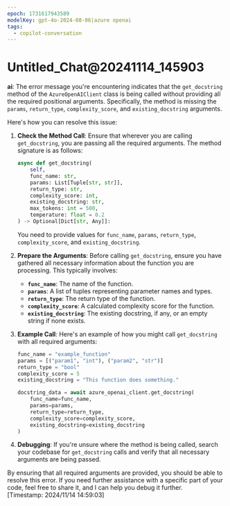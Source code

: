 ```yaml
---
epoch: 1731617943589
modelKey: gpt-4o-2024-08-06|azure openai
tags:
  - copilot-conversation
---
```


# Untitled_Chat@20241114_145903

**ai**: The error message you're encountering indicates that the `get_docstring` method of the `AzureOpenAIClient` class is being called without providing all the required positional arguments. Specifically, the method is missing the `params`, `return_type`, `complexity_score`, and `existing_docstring` arguments.

Here's how you can resolve this issue:

1. **Check the Method Call**: Ensure that wherever you are calling `get_docstring`, you are passing all the required arguments. The method signature is as follows:

   ```python
   async def get_docstring(
       self,
       func_name: str,
       params: List[Tuple[str, str]],
       return_type: str,
       complexity_score: int,
       existing_docstring: str,
       max_tokens: int = 500,
       temperature: float = 0.2
   ) -> Optional[Dict[str, Any]]:
   ```

   You need to provide values for `func_name`, `params`, `return_type`, `complexity_score`, and `existing_docstring`.

2. **Prepare the Arguments**: Before calling `get_docstring`, ensure you have gathered all necessary information about the function you are processing. This typically involves:

   - **`func_name`**: The name of the function.
   - **`params`**: A list of tuples representing parameter names and types.
   - **`return_type`**: The return type of the function.
   - **`complexity_score`**: A calculated complexity score for the function.
   - **`existing_docstring`**: The existing docstring, if any, or an empty string if none exists.

3. **Example Call**: Here's an example of how you might call `get_docstring` with all required arguments:

   ```python
   func_name = "example_function"
   params = [("param1", "int"), ("param2", "str")]
   return_type = "bool"
   complexity_score = 5
   existing_docstring = "This function does something."

   docstring_data = await azure_openai_client.get_docstring(
       func_name=func_name,
       params=params,
       return_type=return_type,
       complexity_score=complexity_score,
       existing_docstring=existing_docstring
   )
   ```

4. **Debugging**: If you're unsure where the method is being called, search your codebase for `get_docstring` calls and verify that all necessary arguments are being passed.

By ensuring that all required arguments are provided, you should be able to resolve this error. If you need further assistance with a specific part of your code, feel free to share it, and I can help you debug it further.  
[Timestamp: 2024/11/14 14:59:03]
